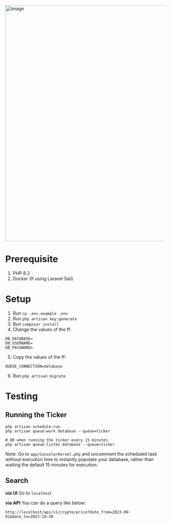 <img width="743" alt="image" src="https://github.com/rafaelogic/ticker-test/assets/5935096/4695033e-8d24-4219-bd4d-013298a3af85">

# Prerequisite
1. PHP 8.2
2. Docker (If using Laravel Sail)

# Setup
1. Run `cp .env.example .env`
2. Run `php artisan key:generate`
3. Run `composer install`
4. Change the values of the ff:
```
DB_DATABASE=
DB_USERNAME=
DB_PASSWORD=
```
5. Copy the values of the ff:
```
QUEUE_CONNECTION=database
```
6. Run `php artisan migrate`

# Testing
## Running the Ticker
```
php artisan schedule:run
php artisan queue:work database --queue=ticker

# OR when running the ticker every 15 minutes
php artisan queue:listen database --queue=ticker
```
Note: Go to `app/Console/Kernel.php` and uncomment the scheduled task without execution time to instantly populate your database, rather than waiting the default 15 minutes for execution.

## Search
**via UI**
Go to `localhost` 

**via API**
You can do a query like below:
```
http://localhost/api/v1/crypto/price?date_from=2023-09-01&date_to=2023-10-30
```
